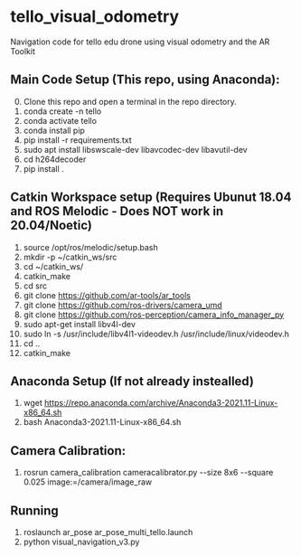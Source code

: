 # tello_visual_odometry
Navigation code for tello edu drone using visual odometry and the AR Toolkit

## Main Code Setup (This repo, using Anaconda):
0. Clone this repo and open a terminal in the repo directory. 
1. conda create -n tello 
2. conda activate tello
3. conda install pip
4. pip install -r requirements.txt
5. sudo apt install libswscale-dev libavcodec-dev libavutil-dev
6. cd h264decoder
7. pip install . 

## Catkin Workspace setup (Requires Ubunut 18.04 and ROS Melodic - Does NOT work in 20.04/Noetic)
1. source /opt/ros/melodic/setup.bash
2. mkdir -p ~/catkin_ws/src
3. cd ~/catkin_ws/
4. catkin_make 
5. cd src
6. git clone https://github.com/ar-tools/ar_tools
7. git clone https://github.com/ros-drivers/camera_umd
8. git clone https://github.com/ros-perception/camera_info_manager_py
9. sudo apt-get install libv4l-dev
10. sudo ln -s /usr/include/libv4l1-videodev.h   /usr/include/linux/videodev.h
11. cd ..
12. catkin_make

## Anaconda Setup (If not already instealled)
1. wget https://repo.anaconda.com/archive/Anaconda3-2021.11-Linux-x86_64.sh
2. bash Anaconda3-2021.11-Linux-x86_64.sh


## Camera Calibration:
1.  rosrun camera_calibration cameracalibrator.py --size 8x6 --square 0.025 image:=/camera/image_raw

## Running
1. roslaunch ar_pose ar_pose_multi_tello.launch
2. python visual_navigation_v3.py


